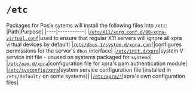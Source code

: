 # `/etc`

Packages for Posix sytems will install the following files into `/etc`:
|Path|Purpose|
|----|-----------|
|[`/etc/X11/xorg.conf.d/90-xpra-virtual.conf`](../master/etc/X11/xorg.conf.d/90-xpra-virtual.conf)|used to ensure that regular X11 servers will ignore all xpra virtual devices by default|
|[`/etc/dbus-1/system.d/xpra.conf`](../master/etc/dbus-1/system.d/xpra.conf)|configures permissions for the server's `dbus` interface|
|[`/etc/init.d/xpra`](../master/etc/init.d/xpra)|system V service init file - unused on systems packaged for `systemd`|
|[`/etc/pam.d/xpra`](../master/etc/pam.d)|configuration file for xpra's pam authentication module|
|[`/etc/sysconfig/xpra`](../master/etc/sysconfig/xpra)|system service configuration file (installed in `/etc/default/` on some systems)|
|[`/etc/xpra/*`](../master/etc/xpra)|xpra's own configuration files|

